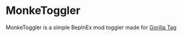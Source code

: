 # MonkeToggler
MonkeToggler is a simple BepInEx mod toggler made for [Gorilla Tag](https://store.steampowered.com/app/1533390/Gorilla_Tag/)
